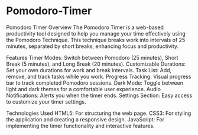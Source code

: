 # Pomodoro-Timer
Pomodoro Timer
Overview
The Pomodoro Timer is a web-based productivity tool designed to help you manage your time effectively using the Pomodoro Technique. This technique breaks work into intervals of 25 minutes, separated by short breaks, enhancing focus and productivity.

Features
Timer Modes: Switch between Pomodoro (25 minutes), Short Break (5 minutes), and Long Break (20 minutes).
Customizable Durations: Set your own durations for work and break intervals.
Task List: Add, remove, and track tasks while you work.
Progress Tracking: Visual progress bar to track completed Pomodoro sessions.
Dark Mode: Toggle between light and dark themes for a comfortable user experience.
Audio Notifications: Alerts you when the timer ends.
Settings Section: Easy access to customize your timer settings.


Technologies Used
HTML5: For structuring the web page.
CSS3: For styling the application and creating a responsive design.
JavaScript: For implementing the timer functionality and interactive features.

